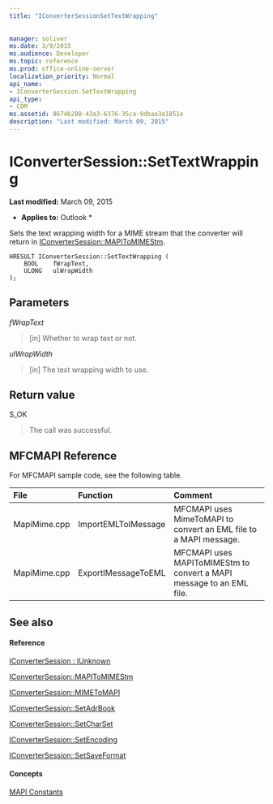 ```yaml
---
title: "IConverterSessionSetTextWrapping"
 
 
manager: soliver
ms.date: 3/9/2015
ms.audience: Developer
ms.topic: reference
ms.prod: office-online-server
localization_priority: Normal
api_name:
- IConverterSession.SetTextWrapping
api_type:
- COM
ms.assetid: 8674b288-43a3-6376-35ca-9dbaa3a1851e
description: "Last modified: March 09, 2015"
---
```


# IConverterSession::SetTextWrapping

 **Last modified:** March 09, 2015 
  
 * **Applies to:** Outlook * 
  
Sets the text wrapping width for a MIME stream that the converter will return in [IConverterSession::MAPIToMIMEStm](iconvertersession-mapitomimestm.md).
  
```
HRESULT IConverterSession::SetTextWrapping ( 
    BOOL    fWrapText, 
    ULONG   ulWrapWidth 
);
```

## Parameters

 *fWrapText* 
  
> [in] Whether to wrap text or not.
    
 *ulWrapWidth* 
  
> [in] The text wrapping width to use.
    
## Return value

S_OK
  
> The call was successful.
    
## MFCMAPI Reference

For MFCMAPI sample code, see the following table.
  
|**File**|**Function**|**Comment**|
|:-----|:-----|:-----|
|MapiMime.cpp  <br/> |ImportEMLToIMessage  <br/> |MFCMAPI uses MimeToMAPI to convert an EML file to a MAPI message.  <br/> |
|MapiMime.cpp  <br/> |ExportIMessageToEML  <br/> |MFCMAPI uses MAPIToMIMEStm to convert a MAPI message to an EML file.  <br/> |
   
## See also

#### Reference

[IConverterSession : IUnknown](iconvertersessioniunknown.md)
  
[IConverterSession::MAPIToMIMEStm](iconvertersession-mapitomimestm.md)
  
[IConverterSession::MIMEToMAPI](iconvertersession-mimetomapi.md)
  
[IConverterSession::SetAdrBook](iconvertersession-setadrbook.md)
  
[IConverterSession::SetCharSet](iconvertersession-setcharset.md)
  
[IConverterSession::SetEncoding](iconvertersession-setencoding.md)
  
[IConverterSession::SetSaveFormat](iconvertersession-setsaveformat.md)
#### Concepts

[MAPI Constants](mapi-constants.md)

